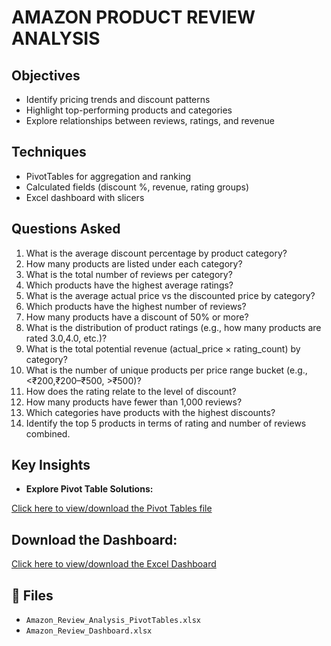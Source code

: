 # AMAZON PRODUCT REVIEW ANALYSIS

## Objectives
- Identify pricing trends and discount patterns
- Highlight top-performing products and categories
- Explore relationships between reviews, ratings, and revenue

## Techniques
- PivotTables for aggregation and ranking
- Calculated fields (discount %, revenue, rating groups)
- Excel dashboard with slicers

## Questions Asked
1. What is the average discount percentage by product category?
2. How many products are listed under each category?
3. What is the total number of reviews per category?
4. Which products have the highest average ratings?
5. What is the average actual price vs the discounted price by category?
6. Which products have the highest number of reviews?
7. How many products have a discount of 50% or more?
8. What is the distribution of product ratings (e.g., how many products are rated 3.0,4.0, etc.)?
9. What is the total potential revenue (actual_price × rating_count) by category?
10. What is the number of unique products per price range bucket (e.g., <₹200,₹200–₹500, >₹500)?
11. How does the rating relate to the level of discount?
12. How many products have fewer than 1,000 reviews?
13. Which categories have products with the highest discounts?
14. Identify the top 5 products in terms of rating and number of reviews combined.


## Key Insights
- **Explore Pivot Table Solutions:**

[Click here to view/download the Pivot Tables file](https://github.com/Riyogold/Amazon_Product_Review_Analysis/blob/main/Amazon_Review_Analysis_PivotTables.xlsx)



## **Download the Dashboard:**

[Click here to view/download the Excel Dashboard](https://github.com/Riyogold/Amazon_Product_Review_Analysis/blob/main/Amazon_Review_Dashboard.xlsx)


## 🔗 Files
- `Amazon_Review_Analysis_PivotTables.xlsx`
- `Amazon_Review_Dashboard.xlsx`

